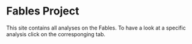 # Fables Project

This site contains all analyses on the Fables.
To have a look at a specific analysis click on the corresponging tab.

